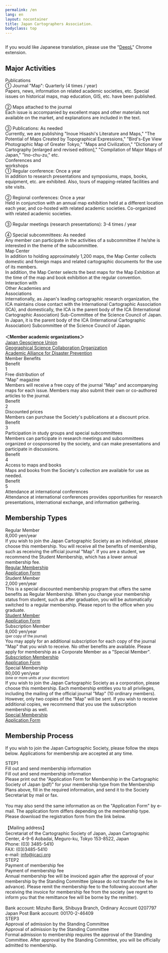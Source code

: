 ```yaml
---
permalink: /en
lang: en
layout: nocontainer
title: Japan Cartographers Association.
bodyclass: top
---
```


<section>
  <div class="top--heading">
    <div class="bg-image">
      <picture>
        <source media="(max-width:767px)" srcset="{{ site.baseurl }}/assets/img/top/bg_heading_sp.jpg">
        <img src="{{ site.baseurl }}/assets/img/top/bg_heading_pc.jpg" alt="">
      </picture>
    </div>
    <div class="main-image">
      <div class="img-obj-en">
        <img src="{{ site.baseurl }}/assets/img/top/obj_heading_en.png" alt="">
      </div>
    </div>
    <a href="member.html" class="btn-regist">
      <picture>
        <source media="(max-width:767px)" srcset="{{ site.baseurl }}/assets/img/top/btn_regist_sp_en.png">
        <img src="{{ site.baseurl }}/assets/img/top/btn_regist_pc_en.png" alt="">
      </picture>
    </a>
  </div>
</section>

<section>
  <div class="top--translation">
    <div class="container">
      <div class="translation-box">
        <p>If you would like Japanese translation, please use the "<a href="https://www.deepl.com/ja/translator" target="_blank">DeepL</a>" Chrome extension.</p>
      </div>
    </div>
  </div>
</section>

<section>
  <div class="activity-section">
    <div class="container">
      <h2 class="activity-h2"><span>Major Activities</span></h2>
      <div class="activity-box">
        <div class="activity-row">
          <div class="activity-icon">
            <div class="act-icon"><img src="{{ site.baseurl }}/assets/img/activity/icon_act_01.svg" class="w-100" alt=""></div>
            <div class="act-cap">Publications</div>
          </div>
          <div class="activity-value">
            <div class="act-text">
              ① Journal "Map": Quarterly (4 times / year)<br>
              Papers, news, information on related academic societies, etc. Special issues on historical maps, map education, GIS, etc. have been published.<br>
              <br>
              ② Maps attached to the journal<br>
              Each issue is accompanied by excellent maps and other materials not available on the market, and explanations are included in the text.<br>
              <br>
              ③ Publications: As needed<br>
              Currently, we are publishing "Inoue Hisashi's Literature and Maps," "The Potential of Maps Created by Topographical Expressions," "Bird's-Eye View Photographic Map of Greater Tokyo," "Maps and Civilization," "Dictionary of Cartography [enlarged and revised edition]," "Compilation of Major Maps of Japan," "Ino-chu-zu," etc.<br>
            </div>
          </div>
        </div>
      </div>
      <div class="activity-box">
        <div class="activity-row">
          <div class="activity-icon">
            <div class="act-icon"><img src="{{ site.baseurl }}/assets/img/activity/icon_act_02.svg" class="w-100" alt=""></div>
            <div class="act-cap">Conferences and <br>workshops</div>
          </div>
          <div class="activity-value">
            <div class="act-text">
              ① Regular conference: Once a year<br>
              In addition to research presentations and symposiums, maps, books, equipment, etc. are exhibited. Also, tours of mapping-related facilities and site visits.<br>
              <br>
              ② Regional conferences: Once a year<br>
              Held in conjunction with an annual map exhibition held at a different location each year, and co-hosted with related academic societies. Co-organized with related academic societies.<br>
              <br>
              ③ Regular meetings (research presentations): 3-4 times / year<br>
              <br>
              ④ Special subcommittees: As needed<br>
              Any member can participate in the activities of a subcommittee if he/she is interested in the theme of the subcommittee.<br>
            </div>
          </div>
        </div>
      </div>
      <div class="activity-box">
        <div class="activity-row">
          <div class="activity-icon">
            <div class="act-icon"><img src="{{ site.baseurl }}/assets/img/activity/icon_act_03.svg" class="w-100" alt=""></div>
            <div class="act-cap">Map Center</div>
          </div>
          <div class="activity-value">
            <div class="act-text">
              In addition to holding approximately 1,200 maps, the Map Center collects domestic and foreign maps and related cartographic documents for the use of its members.<br>
              In addition, the Map Center selects the best maps for the Map Exhibition at the time of the map and book exhibition at the regular convention.<br>
            </div>
          </div>
        </div>
      </div>
      <div class="activity-box">
        <div class="activity-row">
          <div class="activity-icon">
            <div class="act-icon"><img src="{{ site.baseurl }}/assets/img/activity/icon_act_04.svg" class="w-100" alt=""></div>
            <div class="act-cap">Interaction with <br>Other Academies and<br>Associations</div>
          </div>
          <div class="activity-value">
            <div class="act-text">
              Internationally, as Japan's leading cartographic research organization, the ICA maintains close contact with the International Cartographic Association (ICA), and domestically, the ICA is the parent body of the ICA (International Cartographic Association) Sub-Committee of the Science Council of Japan. In Japan, it is the parent body of the ICA (International Cartographic Association) Subcommittee of the Science Council of Japan.<br>
              <br>
              <b>＜Member academic organizations＞</b><br>
              <a href="https://www.jpgu.org/" target="_blank">Japan Geoscience Union</a><br>
              <a href="http://hgsj.org/JOGS/index_j.html" target="_blank">Geographical Science Collaboration Organization</a><br>
              <a href="https://janet-dr.com/" target="_blank">Academic Alliance for Disaster Prevention</a><br>
            </div>
          </div>
        </div>
      </div>
    </div>
  </div>
</section>

<section>
  <div class="member-heading">
    <div class="container">
      <div class="hd-row">
        <div class="hd-col title-col">
          <div class="col-inner">
            <div class="title-col-row">
              <div class="title-col-title">Member Benefits</div>
            </div>
          </div>
        </div>
        <div class="hd-col first-col">
          <div class="col-inner">
            <div class="col-number">
              <div>
                <div class="n-txt">Benefit</div>
                <div class="n-num">1</div>
              </div>
            </div>
            <div class="col-first-row">
              <div class="col-first-val">
                <div class="cfv-title lh-1">Free distribution of<br>"Map" magazine</div>
                <div class="cfv-text">Members will receive a free copy of the journal "Map" and accompanying maps for each issue. Members may also submit their own or co-authored articles to the journal.</div>
              </div>
              <div class="col-first-img">
                <img src="{{ site.baseurl }}/assets/img/member/img_book.jpg" class="w-100" alt="">
              </div>
            </div>
          </div>
        </div>
        <div class="hd-col">
          <div class="col-inner">
            <div class="col-number">
              <div>
                <div class="n-txt">Benefit</div>
                <div class="n-num">2</div>
              </div>
            </div>
            <div class="col-icon"><img src="{{ site.baseurl }}/assets/img/member/icon_wallet.svg" class="w-100" alt=""></div>
            <div class="col-title">Discounted prices</div>
            <div class="col-text">Members can purchase the Society's publications at a discount price.</div>
          </div>
        </div>
        <div class="hd-col">
          <div class="col-inner">
            <div class="col-number">
              <div>
                <div class="n-txt">Benefit</div>
                <div class="n-num">3</div>
              </div>
            </div>
            <div class="col-icon"><img src="{{ site.baseurl }}/assets/img/member/icon_lesson.svg" class="w-100" alt=""></div>
            <div class="col-title">Participation in study groups and special subcommittees</div>
            <div class="col-text">Members can participate in research meetings and subcommittees organized or cosponsored by the society, and can make presentations and participate in discussions.</div>
          </div>
        </div>
        <div class="hd-col">
          <div class="col-inner">
            <div class="col-number">
              <div>
                <div class="n-txt">Benefit</div>
                <div class="n-num">4</div>
              </div>
            </div>
            <div class="col-icon"><img src="{{ site.baseurl }}/assets/img/member/icon_map.svg" class="w-100" alt=""></div>
            <div class="col-title">Access to maps and books</div>
            <div class="col-text">Maps and books from the Society's collection are available for use as needed.</div>
          </div>
        </div>
        <div class="hd-col">
          <div class="col-inner">
            <div class="col-number">
              <div>
                <div class="n-txt">Benefit</div>
                <div class="n-num">5</div>
              </div>
            </div>
            <div class="col-icon"><img src="{{ site.baseurl }}/assets/img/member/icon_meeting.svg" class="w-100" alt=""></div>
            <div class="col-title">Attendance at international conferences</div>
            <div class="col-text">Attendance at international conferences provides opportunities for research presentations, international exchange, and information gathering.</div>
          </div>
        </div>
      </div>
    </div>
  </div>
</section>

<section>
  <div class="member-section">
    <div class="container">
      <h2 class="member-h2"><span>Membership Types</span></h2>
      <div class="member-type-list">
        <div class="member-type">
          <div class="type-inner">
            <div class="type-icon"><img src="{{ site.baseurl }}/assets/img/member/icon_member_01.svg" class="w-100" alt=""></div>
            <div class="type-name">Regular Member</div>
            <div class="type-price">8,000 yen/year</div>
            <div class="type-text">If you wish to join the Japan Cartographic Society as an individual, please choose this membership. You will receive all the benefits of membership, such as receiving the official journal "Map". If you are a student, we recommend the Student Membership, which has a lower annual membership fee.</div>
            <div class="type-button">
              <div class="d-grid">
                <a href="{{'/archive/file/member/nyuukai.pdf' | relative_url}}" class="btn btn-default">Regular Membership <br>Application Form<span class="icon-pdf"></span></a>
              </div>
            </div>
          </div>
        </div>
        <!--
        <div class="member-type">
          <div class="type-inner">
            <div class="type-icon"><img src="{{ site.baseurl }}/assets/img/member/icon_member_02.svg" class="w-100" alt=""></div>
            <div class="type-name">デジタル会員</div>
            <div class="type-price">4,000円/年</div>
            <div class="type-text">この文字は実際の文章とは異なります。この文字はダミーです。この文字は実際の文章とは異なります。この文字はダミーです。この文字は実際の文章とは異なります。この文字はダミーです。この文字は実際の</div>
            <div class="type-button">
              <div class="d-grid">
                <a href="" class="btn btn-default">デジタル会員 入会申込書<span class="icon-pdf"></span></a>
              </div>
            </div>
          </div>
        </div>
        -->
        <div class="member-type">
          <div class="type-inner">
            <div class="type-icon"><img src="{{ site.baseurl }}/assets/img/member/icon_member_03.svg" class="w-100" alt=""></div>
            <div class="type-name">Student Member</div>
            <div class="type-price">2,000 yen/year</div>
            <div class="type-text">This is a special discounted membership program that offers the same benefits as Regular Membership. When you change your membership status from student, such as after graduation, you will be automatically switched to a regular membership. Please report to the office when you graduate.</div>
            <div class="type-button">
              <div class="d-grid">
                <a href="{{'/archive/file/member/nyuukai.pdf' | relative_url}}" class="btn btn-default">Student Member <br>Application Form<span class="icon-pdf"></span></a>
              </div>
            </div>
          </div>
        </div>
        <div class="member-type">
          <div class="type-inner">
            <div class="type-icon"><img src="{{ site.baseurl }}/assets/img/member/icon_member_04.svg" class="w-100" alt=""></div>
            <div class="type-name">Subscription Member</div>
            <div class="type-price">8,000 yen/year<br><small>(per copy of the journal)</small></div>
            <div class="type-text">You may apply for an additional subscription for each copy of the journal "Map" that you wish to receive. No other benefits are available. Please apply for membership as a Corporate Member as a "Special Member".</div>
            <div class="type-button">
              <div class="d-grid">
                <a href="{{'/archive/file/member/nyuukai2.pdf' | relative_url}}" class="btn btn-default">Subscription Membership <br>Application Form<span class="icon-pdf"></span></a>
              </div>
            </div>
          </div>
        </div>
        <div class="member-type">
          <div class="type-inner">
            <div class="type-icon"><img src="{{ site.baseurl }}/assets/img/member/icon_member_05.svg" class="w-100" alt=""></div>
            <div class="type-name">Special Membership</div>
            <div class="type-price">80,000 yen/year<br><small>(one or more units at your discretion)</small></div>
            <div class="type-text">If you wish to join the Japan Cartographic Society as a corporation, please choose this membership. Each membership entitles you to all privileges, including the mailing of the official journal "Map" (10 ordinary members). However, only two copies of the "Map" will be sent. If you wish to receive additional copies, we recommend that you use the subscription membership as well.</div>
            <div class="type-button">
              <div class="d-grid">
                <a href="{{'/archive/file/member/nyuukai2.pdf' | relative_url}}" class="btn btn-default">Special Membership <br>Application Form<span class="icon-pdf"></span></a>
              </div>
            </div>
          </div>
        </div>
      </div>
    </div>
  </div>
</section>

<section>
  <div class="member-section">
    <div class="container">
      <h2 class="member-h2"><span>Membership Process</span></h2>
      <p class="member-heading-text">If you wish to join the Japan Cartographic Society, please follow the steps below. Applications for membership are accepted at any time.</p>
      <div class="regist-box">
        <div class="regist-row">
          <div class="regist-icon">
            <div class="rg-icon"><img src="{{ site.baseurl }}/assets/img/member/icon_step_01.svg" class="w-100" alt=""></div>
            <div class="rg-cap">STEP1</div>
          </div>
          <div class="regist-sp-title">Fill out and send membership information</div>
          <div class="regist-value">
            <div class="rg-title">Fill out and send membership information</div>
            <div class="rg-text">
              Please print out the "Application Form for Membership in the Cartographic Society of Japan (pdf)" for your membership type from the Membership Plans above, fill in the required information, and send it to the Society Secretariat by mail or fax.<br>
              <br>
              You may also send the same information as on the "Application Form" by e-mail. The application form differs depending on the membership type. Please download the registration form from the link below.<br>
              <br>
              【Mailing address】<br>
              Secretariat of the Cartographic Society of Japan, Japan Cartographic Center, 4-9-6 Aobadai, Meguro-ku, Tokyo 153-8522, Japan<br>
              Phone: (03) 3485-5410<br>
              FAX: (03)3485-5410<br>
              e-mail: <a href="mailto:info@jcacj.org">info@jcacj.org</a><br>
            </div>
          </div>
        </div>
        <div class="regist-row">
          <div class="regist-icon">
            <div class="rg-icon"><img src="{{ site.baseurl }}/assets/img/member/icon_step_02.svg" class="w-100" alt=""></div>
            <div class="rg-cap">STEP2</div>
          </div>
          <div class="regist-sp-title">Payment of membership fee</div>
          <div class="regist-value">
            <div class="rg-title">Payment of membership fee</div>
            <div class="rg-text">
              Annual membership fee will be invoiced again after the approval of your membership by the Standing Committee (please do not transfer the fee in advance). Please remit the membership fee to the following account after receiving the invoice for membership fee from the society (we regret to inform you that the remittance fee will be borne by the remitter).<br>
              <br>
              Bank account: Mizuho Bank, Shibuya Branch, Ordinary Account 0207797<br>
              Japan Post Bank account: 00170-2-46409<br>
            </div>
          </div>
        </div>
        <div class="regist-row">
          <div class="regist-icon">
            <div class="rg-icon"><img src="{{ site.baseurl }}/assets/img/member/icon_step_03.svg" class="w-100" alt=""></div>
            <div class="rg-cap">STEP3</div>
          </div>
          <div class="regist-sp-title">Approval of admission by the Standing Committee</div>
          <div class="regist-value">
            <div class="rg-title">Approval of admission by the Standing Committee</div>
            <div class="rg-text">
              Formal admission to membership requires the approval of the Standing Committee. After approval by the Standing Committee, you will be officially admitted to membership.<br>
            </div>
          </div>
        </div>
      </div>
    </div>
  </div>
</section>






